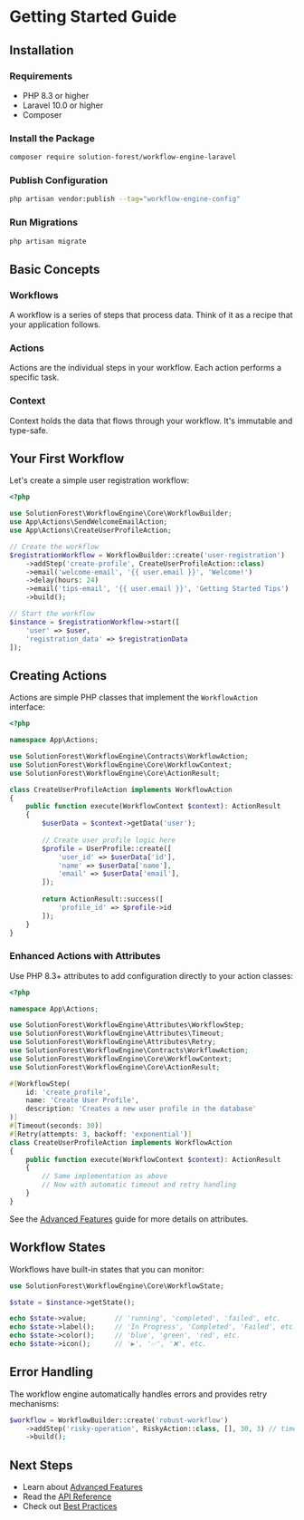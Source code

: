 # Getting Started Guide

## Installation

### Requirements

- PHP 8.3 or higher
- Laravel 10.0 or higher
- Composer

### Install the Package

```bash
composer require solution-forest/workflow-engine-laravel
```

### Publish Configuration

```bash
php artisan vendor:publish --tag="workflow-engine-config"
```

### Run Migrations

```bash
php artisan migrate
```

## Basic Concepts

### Workflows

A workflow is a series of steps that process data. Think of it as a recipe that your application follows.

### Actions

Actions are the individual steps in your workflow. Each action performs a specific task.

### Context

Context holds the data that flows through your workflow. It's immutable and type-safe.

## Your First Workflow

Let's create a simple user registration workflow:

```php
<?php

use SolutionForest\WorkflowEngine\Core\WorkflowBuilder;
use App\Actions\SendWelcomeEmailAction;
use App\Actions\CreateUserProfileAction;

// Create the workflow
$registrationWorkflow = WorkflowBuilder::create('user-registration')
    ->addStep('create-profile', CreateUserProfileAction::class)
    ->email('welcome-email', '{{ user.email }}', 'Welcome!')
    ->delay(hours: 24)
    ->email('tips-email', '{{ user.email }}', 'Getting Started Tips')
    ->build();

// Start the workflow
$instance = $registrationWorkflow->start([
    'user' => $user,
    'registration_data' => $registrationData
]);
```

## Creating Actions

Actions are simple PHP classes that implement the `WorkflowAction` interface:

```php
<?php

namespace App\Actions;

use SolutionForest\WorkflowEngine\Contracts\WorkflowAction;
use SolutionForest\WorkflowEngine\Core\WorkflowContext;
use SolutionForest\WorkflowEngine\Core\ActionResult;

class CreateUserProfileAction implements WorkflowAction
{
    public function execute(WorkflowContext $context): ActionResult
    {
        $userData = $context->getData('user');
        
        // Create user profile logic here
        $profile = UserProfile::create([
            'user_id' => $userData['id'],
            'name' => $userData['name'],
            'email' => $userData['email'],
        ]);
        
        return ActionResult::success([
            'profile_id' => $profile->id
        ]);
    }
}
```

### Enhanced Actions with Attributes

Use PHP 8.3+ attributes to add configuration directly to your action classes:

```php
<?php

namespace App\Actions;

use SolutionForest\WorkflowEngine\Attributes\WorkflowStep;
use SolutionForest\WorkflowEngine\Attributes\Timeout;
use SolutionForest\WorkflowEngine\Attributes\Retry;
use SolutionForest\WorkflowEngine\Contracts\WorkflowAction;
use SolutionForest\WorkflowEngine\Core\WorkflowContext;
use SolutionForest\WorkflowEngine\Core\ActionResult;

#[WorkflowStep(
    id: 'create_profile',
    name: 'Create User Profile',
    description: 'Creates a new user profile in the database'
)]
#[Timeout(seconds: 30)]
#[Retry(attempts: 3, backoff: 'exponential')]
class CreateUserProfileAction implements WorkflowAction
{
    public function execute(WorkflowContext $context): ActionResult
    {
        // Same implementation as above
        // Now with automatic timeout and retry handling
    }
}
```

See the [Advanced Features](advanced-features.md) guide for more details on attributes.

## Workflow States

Workflows have built-in states that you can monitor:

```php
use SolutionForest\WorkflowEngine\Core\WorkflowState;

$state = $instance->getState();

echo $state->value;       // 'running', 'completed', 'failed', etc.
echo $state->label();     // 'In Progress', 'Completed', 'Failed', etc.
echo $state->color();     // 'blue', 'green', 'red', etc.
echo $state->icon();      // '▶️', '✅', '❌', etc.
```

## Error Handling

The workflow engine automatically handles errors and provides retry mechanisms:

```php
$workflow = WorkflowBuilder::create('robust-workflow')
    ->addStep('risky-operation', RiskyAction::class, [], 30, 3) // timeout: 30s, retry: 3 attempts
    ->build();
```

## Next Steps

- Learn about [Advanced Features](advanced-features.md)
- Read the [API Reference](api-reference.md)
- Check out [Best Practices](best-practices.md)
